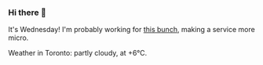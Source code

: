 ### Hi there :wave:

It's Wednesday! I'm probably working for [this bunch](https://github.com/kohofinancial), making a service more micro.

Weather in Toronto: partly cloudy, at +6°C.
